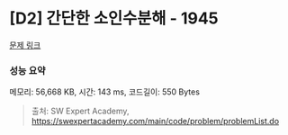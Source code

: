 # [D2] 간단한 소인수분해 - 1945 

[문제 링크](https://swexpertacademy.com/main/code/problem/problemDetail.do?contestProbId=AV5Pl0Q6ANQDFAUq) 

### 성능 요약

메모리: 56,668 KB, 시간: 143 ms, 코드길이: 550 Bytes



> 출처: SW Expert Academy, https://swexpertacademy.com/main/code/problem/problemList.do